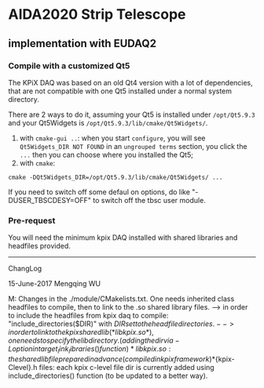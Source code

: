 

# AIDA2020 Strip Telescope
## implementation with EUDAQ2

### Compile with a customized Qt5

The KPiX DAQ was based on an old Qt4 version with a lot of dependencies, that are not compatible with one Qt5 installed under a normal system directory.

There are 2 ways to do it, assuming your Qt5 is installed under `/opt/Qt5.9.3` and your Qt5Widgets is `/opt/Qt5.9.3/lib/cmake/Qt5Widgets/`.
1. with `cmake-gui ..`: when you start `configure`, you will see `Qt5Widgets_DIR NOT FOUND` in an `ungrouped terms` section, you click the `...` then you can choose where you installed the Qt5;
2. with `cmake`:
```
cmake -DQt5Widgets_DIR=/opt/Qt5.9.3/lib/cmake/Qt5Widgets/ ...
```
If you need to switch off some defaul on options, do like "-DUSER_TBSCDESY=OFF" to switch off the tbsc user module.

### Pre-request

You will need the minimum kpix DAQ installed with shared libraries and headfiles provided.


-------------------------
ChangLog

15-June-2017 Mengqing WU

M: Changes in the ./module/CMakelists.txt.
   One needs inherited class headfiles to compile, then to link to the .so shared library files.
   --> in order to include the headfiles from kpix daq to compile:
   "include_directories($DIR)" with $DIR set to the headfile directories.
   --> in order to link to the kpix shared lib (*libkpix.so*), one needs to specify the lib directory. (adding the dir via -L option in target_link_libraries() function)
   *libkpix.so: the shared lib file prepared in advance (compiled in kpix framework)
   *${kpix-Clevel}.h files: each kpix c-level file dir is currently added using include_directories() function (to be updated to a better way).
   
